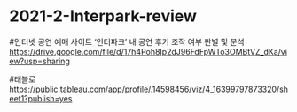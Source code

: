 # 2021-2-Interpark-review

#인터넷 공연 예매 사이트 ‘인터파크’ 내 공연 후기 조작 여부 판별 및 분석
https://drive.google.com/file/d/17h4Poh8Ip2dJ96FdFpWTo3OMBtVZ_dKa/view?usp=sharing

#태블로
https://public.tableau.com/app/profile/.14598456/viz/4_16399797873320/sheet1?publish=yes

